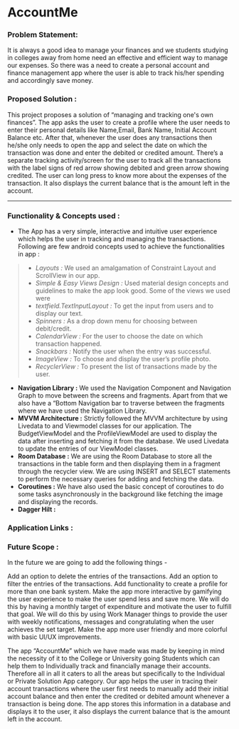 # AccountMe

### Problem Statement:

It is always a good idea to manage your finances and we students studying in colleges away from home need an effective and efficient way to manage our expenses. So there was a need to create a personal account and finance management app where the user is able to track his/her spending and accordingly save money.

### Proposed Solution :
This project proposes a solution of “managing and tracking one's own finances”. The app asks the user to create a profile where the user needs to enter their personal details like Name,Email, Bank Name, Initial Account Balance etc. After that, whenever the user does any transactions then he/she only needs to open the app and select the date on which the transaction was done and enter the debited or credited amount. There’s a separate tracking activity/screen for the user to track all the transactions with the label signs of red arrow showing debited and green arrow showing credited. The user can long press to know more about the expenses of the transaction. It also displays the current balance that is the amount left in the account. 
 
 ---
 
### Functionality & Concepts used :

- The App has a very simple, interactive and intuitive user experience which helps the user in tracking and managing the transactions. Following are few android concepts used to achieve the functionalities in app :
> - _Layouts :_ We used an amalgamation of Constraint Layout and ScrollView in our app.
> - _Simple & Easy Views Design :_ Used material design concepts and guidelines to make the app look good. Some of the views we used were  
> - _textfield.TextInputLayout :_ To get the input from users and to display our text.
> - _Spinners :_ As a drop down menu for choosing between debit/credit.
> - _CalendarView :_ For the user to choose the date on which transaction happened.
> - _Snackbars :_ Notify the user when the entry was successful.
> - _ImageView :_ To choose and display the user’s profile photo.
> - _RecyclerView :_ To present the list of transactions made by the user.

- **Navigation Library :** We used the Navigation Component and Navigation Graph to move between the screens and fragments. Apart from that we also have a “Bottom Navigation bar to traverse between the fragments where we have used the Navigation Library.
- **MVVM Architecture :** Strictly followed the MVVM architecture by using Livedata to and Viewmodel classes for our application. The BudgetViewModel and the ProfileViewModel are used to display the data after inserting and fetching it from the database. We used Livedata to update the entries of our ViewModel classes. 
- **Room Database :** We are using the Room Database to store all the transactions in the table form and then displaying them in a fragment through the recycler view. We are using INSERT and SELECT statements to perform the necessary queries for adding and fetching the data. 
- **Coroutines :** We have also used the basic concept of coroutines to do some tasks asynchronously in the background like fetching the image and displaying the records. 
- **Dagger Hilt :** 

### Application Links : 

### Future Scope :  
In the future we are going to add the following things -

Add an option to delete the entries of the transactions.
Add an option to filter the entries of the transactions.
Add functionality to create a profile for more than one bank system. 
Make the app more interactive by gamifying the user experience to make the user spend less and save more. We will do this by having a monthly target of expenditure and motivate the user to fulfill that goal. We will do this by using Work Manager things to provide the user with weekly notifications, messages and congratulating when the user achieves the set target. 
Make the app more user friendly and more colorful with basic UI/UX improvements. 


The app “AccountMe” which we have made was made by keeping in mind the necessity of it to the College or University going Students which can help them to Individually track and financially manage their accounts. Therefore all in all it caters to all the areas but specifically to the Individual or Private Solution App category. Our app helps the user in tracing their account transactions where the user first needs to manually add their initial account balance and then enter the credited or debited amount whenever a transaction is being done. The app stores this information in a database and displays it to the user, it also displays the current balance that is the amount left in the account. 

